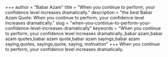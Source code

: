 +++
author = "Babar Azam"
title = "When you continue to perform, your confidence level increases dramatically."
description = "the best Babar Azam Quote: When you continue to perform, your confidence level increases dramatically."
slug = "when-you-continue-to-perform-your-confidence-level-increases-dramatically"
keywords = "When you continue to perform, your confidence level increases dramatically.,babar azam,babar azam quotes,babar azam quote,babar azam sayings,babar azam saying,quotes, sayings,quote, saying, motivation"
+++
When you continue to perform, your confidence level increases dramatically.
